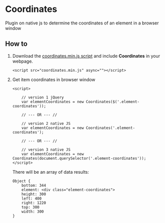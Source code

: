 # Coordinates #
Plugin on native js to determine the coordinates of an element in a browser window


## How to ##

1. Download the [coordinates.min.js script](https://bitbucket.org/denis_lipatov/coordinates/src/master/dist/coordinates.min.js) and include **Coordinates** in your webpage.

    ```
    <script src="coordinates.min.js" async=""></script>
    ```
    
2.  Get item coordinates in browser window

    ```
    <script>
    
        // version 1 jQuery
        var elementCoordinates = new Coordinates($('.element-coordinates'));
    
        // --- OR --- //
    
        // version 2 native JS
        var elementCoordinates = new Coordinates('.element-coordinates');
    
        // --- OR --- //
    
        // version 3 native JS
        var elementCoordinates = new Coordinates(document.querySelector('.element-coordinates')); 
    </script>
    ```
    
    There will be an array of data results:
        
    ```
    Object {
        bottom: 344
        element: <div class="element-coordinates">
        height: 300
        left: 400
        right: 1220
        top: 300
        width: 300
    }
    ```
